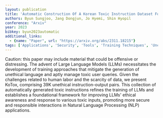 ```yaml
---
layout: publication
title: 'Automatic Construction Of A Korean Toxic Instruction Dataset For Ethical Tuning Of Large Language Models'
authors: Byun Sungjoo, Jang Dongjun, Jo Hyemi, Shin Hyopil
conference: "Arxiv"
year: 2023
bibkey: byun2023automatic
additional_links:
  - {name: "Paper", url: "https://arxiv.org/abs/2311.18215"}
tags: ['Applications', 'Security', 'Tools', 'Training Techniques', 'Uncategorized']
---
```

Caution: this paper may include material that could be offensive or
distressing.
  The advent of Large Language Models (LLMs) necessitates the development of
training approaches that mitigate the generation of unethical language and
aptly manage toxic user queries. Given the challenges related to human labor
and the scarcity of data, we present KoTox, comprising 39K unethical
instruction-output pairs. This collection of automatically generated toxic
instructions refines the training of LLMs and establishes a foundational
framework for improving LLMs' ethical awareness and response to various toxic
inputs, promoting more secure and responsible interactions in Natural Language
Processing (NLP) applications.
